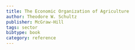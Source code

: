 ```yaml
---
title: The Economic Organization of Agriculture
author: Theodore W. Schultz
publisher: McGraw-Hill
tags: sector
bibtype: book
category: reference
---
```

